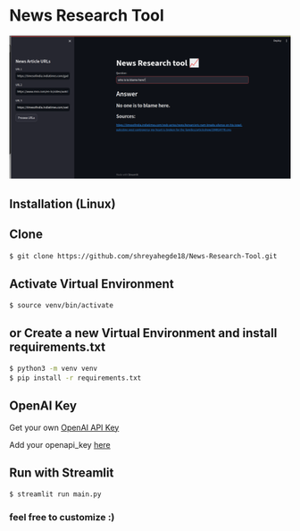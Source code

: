 # News Research Tool

![Screenshot](Screenshots/screenshot.png)
 ## Installation (Linux)
## Clone
```bash
$ git clone https://github.com/shreyahegde18/News-Research-Tool.git
```
## Activate Virtual Environment
```
$ source venv/bin/activate
```

## or Create a new Virtual Environment and install requirements.txt
```bash
$ python3 -m venv venv
$ pip install -r requirements.txt
```

## OpenAI Key
Get your own [OpenAI API Key](https://openai.com/)

Add your openapi_key [here](secrete.py)

## Run with Streamlit
```bash
$ streamlit run main.py
```
### feel free to customize :)

